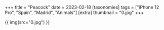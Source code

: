 +++
title = "Peacock"
date = 2023-02-18
[taxonomies]
tags = ["iPhone 12 Pro", "Spain", "Madrid", "Animals"]
[extra]
thumbnail = "0.jpg"
+++

{{ img(src="0.jpg") }}

